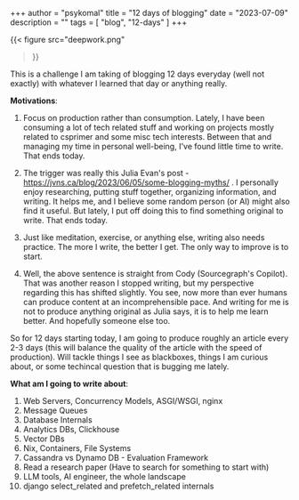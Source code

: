 +++
author = "psykomal"
title = "12 days of blogging"
date = "2023-07-09"
description = ""
tags = [
    "blog", "12-days"
]
+++


{{< figure
		  src="deepwork.png"
>}}


This is a challenge I am taking of blogging 12 days everyday (well not exactly) with whatever I learned that day or anything really.

  

**Motivations**:

1. Focus on production rather than consumption. Lately, I have been consuming a lot of tech related stuff and working on projects mostly related to csprimer and some misc tech interests. Between that and managing my time in personal well-being, I've found little time to write. That ends today.

2. The trigger was really this Julia Evan's post - https://jvns.ca/blog/2023/06/05/some-blogging-myths/ . I personally enjoy researching, putting stuff together, organizing information, and writing. It helps me, and I believe some random person (or AI) might also find it useful. But lately, I put off doing this to find something original to write. That ends today.

3. Just like meditation, exercise, or anything else, writing also needs practice. The more I write, the better I get. The only way to improve is to start.

4. Well, the above sentence is straight from Cody (Sourcegraph's Copilot). That was another reason I stopped writing, but my perspective regarding this has shifted slightly. You see, now more than ever humans can produce content at an incomprehensible pace. And writing for me is not to produce anything original as Julia says, it is to help me learn better. And hopefully someone else too. 

  

So for 12 days starting today, I am going to produce roughly an article every 2-3 days (this will balance the quality of the article with the speed of production). Will tackle things I see as blackboxes, things I am curious about, or some techincal question that is bugging me lately.



**What am I going to write about**:

1. Web Servers, Concurrency Models, ASGI/WSGI, nginx
2. Message Queues
3. Database Internals
4. Analytics DBs, Clickhouse
5. Vector DBs
6. Nix, Containers, File Systems
7. Cassandra vs Dynamo DB - Evaluation Framework
8. Read a research paper (Have to search for something to start with)
9. LLM tools, AI engineer, the whole landscape
10. django select_related and prefetch_related internals